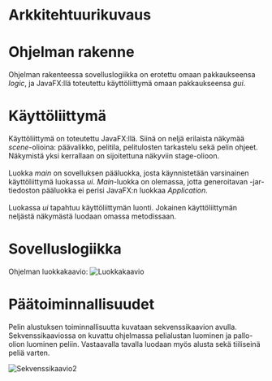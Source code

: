 # Arkkitehtuurikuvaus
# Ohjelman rakenne
Ohjelman rakenteessa sovelluslogiikka on erotettu omaan pakkaukseensa *logic*, ja JavaFX:llä toteutettu käyttöliittymä omaan pakkaukseensa *gui*.

# Käyttöliittymä
Käyttöliittymä on toteutettu JavaFX:llä. Siinä on neljä erilaista näkymää *scene*-olioina: päävalikko, pelitila, pelitulosten tarkastelu sekä pelin ohjeet. Näkymistä yksi kerrallaan on sijoitettuna näkyviin stage-olioon. <br>
<br> Luokka *main* on sovelluksen pääluokka, josta käynnistetään varsinainen käyttöliittymä luokassa *ui*. *Main*-luokka on olemassa, jotta generoitavan -jar-tiedoston pääluokka ei perisi JavaFX:n luokkaa *Application*. <br>
<br> Luokassa *ui* tapahtuu käyttöliittymän luonti. Jokainen käyttöliittymän neljästä näkymästä luodaan omassa metodissaan. 
# Sovelluslogiikka
Ohjelman luokkakaavio:
![Luokkakaavio](https://user-images.githubusercontent.com/73749539/115287940-84605880-a159-11eb-9321-f628d73d1918.png)

# Päätoiminnallisuudet
Pelin alustuksen toiminnallisuutta kuvataan sekvenssikaavion avulla. Sekvenssikaaviossa on kuvattu ohjelmassa pelialustan luominen ja pallo-olion luominen peliin. Vastaavalla tavalla luodaan myös alusta sekä tiiliseinä peliä varten. <br>

![Sekvenssikaavio2](https://user-images.githubusercontent.com/73749539/116285659-06263680-a797-11eb-80bc-7f61f30ffd8f.png)


